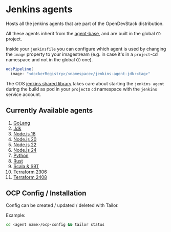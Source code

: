 # Jenkins agents

Hosts all the jenkins agents that are part of the OpenDevStack distribution.

All these agents inherit from the [agent-base](https://github.com/opendevstack/ods-core/tree/master/jenkins/agent-base), and are built in the global `CD` project.

Inside your `jenkinsfile` you can configure which agent is used by changing the `image` property to your imagestream (e.g. in case it's in a `project`-cd namespace and not in the global `CD` one).

```groovy
odsPipeline(
  image: "<dockerRegistry>/<namespace>/jenkins-agent-jdk:<tag>"
```

The ODS [jenkins shared library](https://github.com/opendevstack/ods-jenkins-shared-library) takes care about starting the `jenkins agent` during the build as pod in your `project`s `cd` namespace with the `jenkins` service account.

## Currently Available agents

1. [GoLang](golang)
2. [Jdk](jdk)
3. [Node.js 18](nodejs18)
4. [Node.js 20](nodejs20)
5. [Node.js 22](nodejs22)
6. [Node.js 24](nodejs24)
6. [Python](python)
7. [Rust](rust)
8. [Scala & SBT](scala)
9. [Terraform 2306](terraform-2306)
10. [Terraform 2408](terraform-2408)

## OCP Config / Installation

Config can be created / updated / deleted with Tailor.

Example:

```sh
cd <agent name>/ocp-config && tailor status
```
